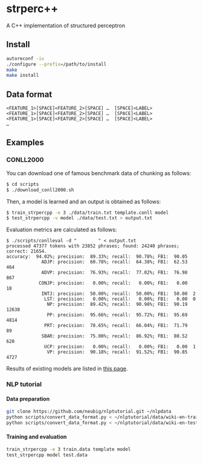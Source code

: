 # strperc++
A C++ implementation of structured perceptron

## Install
```sh
autoreconf -iv
./configure --prefix=/path/to/install
make
make install
```

## Data format
```
<FEATURE_1>[SPACE]<FEATURE_2>[SPACE] …  [SPACE]<LABEL>
<FEATURE_1>[SPACE]<FEATURE_2>[SPACE] …  [SPACE]<LABEL>
<FEATURE_1>[SPACE]<FEATURE_2>[SPACE] …  [SPACE]<LABEL>
…

```

## Examples
### CONLL2000
You can download one of famous benchmark data of chunking as follows:
```sh
$ cd scripts
$ ./download_conll2000.sh
```

Then, a model is learned and an output is obtained as follows:
```sh
$ train_strpercpp -e 3 ./data/train.txt template.conll model
$ test_strpercpp -v model ./data/test.txt > output.txt
```

Evaluation metrics are calculated as follows:

```
$ ./scripts/conlleval -d "        " < output.txt
processed 47377 tokens with 23852 phrases; found: 24240 phrases; correct: 21654.
accuracy:  94.02%; precision:  89.33%; recall:  90.78%; FB1:  90.05
             ADJP: precision:  60.78%; recall:  64.38%; FB1:  62.53  464
             ADVP: precision:  76.93%; recall:  77.02%; FB1:  76.98  867
            CONJP: precision:   0.00%; recall:   0.00%; FB1:   0.00  18
             INTJ: precision:  50.00%; recall:  50.00%; FB1:  50.00  2
              LST: precision:   0.00%; recall:   0.00%; FB1:   0.00  0
               NP: precision:  89.42%; recall:  90.98%; FB1:  90.19  12638
               PP: precision:  95.66%; recall:  95.72%; FB1:  95.69  4814
              PRT: precision:  78.65%; recall:  66.04%; FB1:  71.79  89
             SBAR: precision:  75.00%; recall:  86.92%; FB1:  80.52  620
              UCP: precision:   0.00%; recall:   0.00%; FB1:   0.00  1
               VP: precision:  90.18%; recall:  91.52%; FB1:  90.85  4727
```

Results of existing models are listed in [this page](https://www.clips.uantwerpen.be/conll2000/chunking/).

### NLP tutorial
#### Data preparation
```sh
git clone https://github.com/neubig/nlptutorial.git ~/nlpdata
python scripts/convert_data_format.py < ~/nlptutorial/data/wiki-en-train.norm_pos > ./convert_data_format.py > train.data
python scripts/convert_data_format.py < ~/nlptutorial/data/wiki-en-test.norm_pos > test.data
```

#### Training and evaluation
```sh
train_strpercpp -e 3 train.data template model
test_strpercpp model test.data
```
